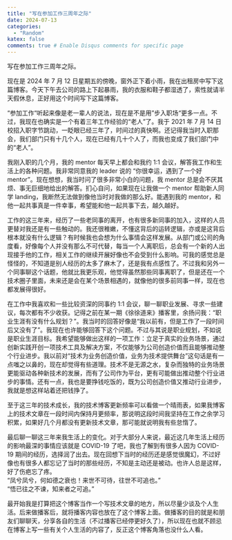 ```yaml
---
title: "写在参加工作三周年之际"
date: 2024-07-13
categories:
  - "Random"
katex: false
comments: true # Enable Disqus comments for specific page
---
```


写在参加工作三周年之际。

<!--more-->

现在是 2024 年 7 月 12 日星期五的傍晚，窗外正下着小雨，我在出租房中写下这篇博客。今天下午去公司的路上下起暴雨，我的衣服和鞋子都湿透了，索性就请半天假休息，正好用这个时间写下这篇博客。

“参加工作“听起来像是老一辈人的说法，现在是不是用”步入职场“更多一点。不过，我现在也确实是一个有着三年工作经验的“老人”了。我于 2021 年 7 月 14 日校招入职字节跳动，一眨眼已经三年了，时间过的真快啊。还记得我当时入职那会，我们部门只有十几个人，现在已经有几十个人了，而我也变成了我们部门中的“老人”。

我刚入职的几个月，我的 mentor 每天早上都会和我约 1:1 会议，解答我工作和生活上的各种问题。我非常同意我的 leader 说的 “你很幸运，遇到了一个好 mentor”。现在想想，我当时问了很多非常小白的问题，我 mentor 总是会不厌其烦、事无巨细地给出的解答。扪心自问，如果现在让我做一个 mentor 帮助新人同学 landing，我断然无法做到像他当时对我做的那么好。能遇到我的 mentor，和他一起共事真是一件幸事，希望能和他一起共事下去，越久越好。

工作的这三年来，经历了一些老同事的离开，也有很多新同事的加入，这样的人员更替对我还是有一些触动的。我还很稚嫩，不懂这背后的运转逻辑，亦或是这背后根本就没有什么逻辑？有时候我也会想为什么事情会这样发展。从部门或公司的角度看，好像每个人并没有那么不可代替，每当一个人离职后，总会有一个新的人出现接手他的工作，相关工作的继续开展好像也不会受到什么影响。可我的感觉总是怪怪的，不知道是别人经历的太多了麻木了，还是我有点感性了。不过我和另外一个同事聊这个话题，他就比我更乐观，他觉得虽然那些同事离职了，但是还在一个技术圈子里面，未来还是会在某个场景相遇的，就像他的很多前同事一样，现在也都发展得很好。

在工作中我喜欢和一些比较资深的同事约 1:1 会议，聊一聊职业发展、寻求一些建议，每次都有不少收获。记得之前在某一期《徐徐道来》播客里，余扬问我：“职业生涯有没有什么规划？”。我当时的回答好像是“我以前有，但是工作了一段时间后又没有了”。我现在也许能够回答下这个问题。不过与其说是职业规划，不如说是职业生涯目标。我希望能够做出这样的一项工作：立足于真实的业务场景，通过创新实践开创一项技术工具及解决方案，不仅能够为公司创造价值而且能够推动整个行业进步。我以前对“技术为业务创造价值，业务为技术提供舞台”这句话是有一点嗤之以鼻的，现在却觉得有些道理。技术不是无源之水，复杂而独特的业务场景更能驱动各种新技术的发展，而有了公司作为平台，更有可能做出推动整个行业进步的事情。还有一点，我也是要挣钱吃饭的，既为公司创造价值又推动行业进步，我就是想这样站着还把钱挣了。

至于这三年的技术成长，我的技术博客更新频率可以看做一个晴雨表，如果我博客上的技术文章在一段时间内保持月更频率，那说明这段时间我坚持在工作之余学习积累，如果好几个月都没有更新技术文章，那可能就说明我有些怠惰了。

最后聊一聊这三年来我生活上的变化。对于大部分人来说，最近这几年生活上经历的影响最深的事情应该就是 COVID-19 了吧，我也了解到有很多人因为 COVID-19 期间的经历，选择润了出去。现在回想下当时的经历还是感觉很魔幻，不过好像也有很多人都忘记了当时的那些经历，不知是主动还是被动。也许人总是这样，好了伤疤忘了疼。\
“凤兮凤兮，何如德之衰也！来世不可待，往世不可追也。”\
“悟已往之不谏，知来者之可追。”

最开始我是打算把这个博客当作一个写技术文章的地方，所以尽量少谈及个人生活。后来做播客后，就将播客内容也放在了这个博客上面。做播客的目的就是和朋友们聊聊天，分享各自的生活（不过播客已经停更好久了），所以现在也就不顾忌在博客上写一些有关个人生活的内容了，反正这个博客角落也没什么人看。
